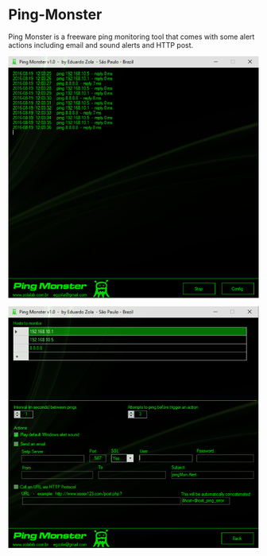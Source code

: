 # Ping-Monster

Ping Monster is a freeware ping monitoring tool that comes with some alert actions including email and sound alerts and HTTP post. 

![alt tag](https://github.com/egzola/Ping-Monster/blob/master/pingmonster_screen.png)

![alt tag](https://github.com/egzola/Ping-Monster/blob/master/pingmonster_screen2.png)

